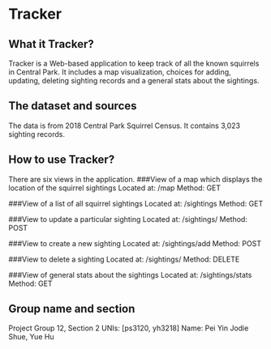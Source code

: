 Tracker
=
What it Tracker?
-
Tracker is a Web-based application to keep track of all the known squirrels in Central Park. It includes a map visualization, choices for adding, updating, deleting sighting records and a general stats about the sightings.

The dataset and sources
-
The data is from 2018 Central Park Squirrel Census. It contains 3,023 sighting records.

How to use Tracker?
-
There are six views in the application. 
###View of a map which displays the location of the squirrel sightings
Located at: /map
Method: GET

###View of a list of all squirrel sightings
Located at: /sightings
Method: GET

###View to update a particular sighting
Located at: /sightings/<unique-squirrel-id>
Method: POST
	
###View to create a new sighting
Located at: /sightings/add
Method: POST

###View to delete a sighting
Located at: /sightings/<unique-squirrel-id>
Method: DELETE

###View of general stats about the sightings
Located at: /sightings/stats
Method: GET

Group name and section
-
Project Group 12, Section 2
UNIs: [ps3120, yh3218] 
Name: Pei Yin Jodie Shue, Yue Hu

